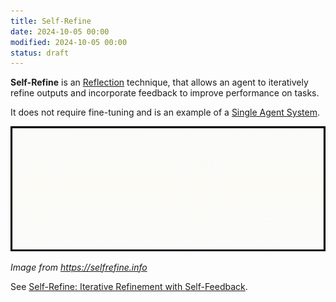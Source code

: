 ```yaml
---
title: Self-Refine
date: 2024-10-05 00:00
modified: 2024-10-05 00:00
status: draft
---
```


**Self-Refine** is an [Reflection](reflection.md) technique, that allows an agent to iteratively refine outputs and incorporate feedback to improve performance on tasks.

It does not require fine-tuning and is an example of a [Single Agent System](single-agent-system.md).

![Self-refine example](../_media/animation_oldstyle_oneloop.gif)

*Image from https://selfrefine.info*

See [Self-Refine: Iterative Refinement with Self-Feedback](../reference/papers/self-refine-iterative-refinement-with-self-feedback.md).
